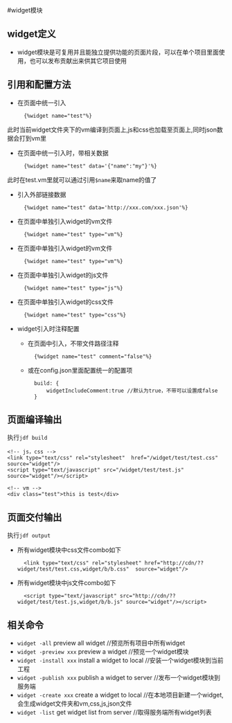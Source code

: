 #widget模块

## widget定义
* widget模块是可复用并且能独立提供功能的页面片段，可以在单个项目里面使用，也可以发布贡献出来供其它项目使用

## 引用和配置方法
* 在页面中统一引入

		{%widget name="test"%}

此时当前widget文件夹下的vm编译到页面上,js和css也加载至页面上,同时json数据会打到vm里

* 在页面中统一引入时，带相关数据

		{%widget name="test" data='{"name":"my"}'%}

此时在test.vm里就可以通过引用`$name`来取name的值了

* 引入外部链接数据

		{%widget name="test" data='http://xxx.com/xxx.json'%}

* 在页面中单独引入widget的vm文件

		{%widget name="test" type="vm"%}

* 在页面中单独引入widget的vm文件

		{%widget name="test" type="vm"%}

* 在页面中单独引入widget的js文件

		{%widget name="test" type="js"%}

* 在页面中单独引入widget的css文件

		{%widget name="test" type="css"%}		

* widget引入时注释配置
	* 在页面中引入，不带文件路径注释

			{%widget name="test" comment="false"%}

	* 或在config.json里面配置统一的配置项 

			build: {
				widgetIncludeComment:true //默认为true，不带可以设置成false
			}
	
## 页面编译输出

执行`jdf build`

	<!-- js，css -->
	<link type="text/css" rel="stylesheet"  href="/widget/test/test.css" source="widget"/>
	<script type="text/javascript" src="/widget/test/test.js" source="widget"/></script>

	<!-- vm -->
	<div class="test">this is test</div>

## 页面交付输出

执行`jdf output`

* 所有widget模块中css文件combo如下

		<link type="text/css" rel="stylesheet" href="http://cdn/??widget/test/test.css,widget/b/b.css"  source="widget"/>

* 所有widget模块中js文件combo如下

		<script type="text/javascript" src="http://cdn/??widget/test/test.js,widget/b/b.js" source="widget"/></script>

## 相关命令

* `widget -all`  	preview all widget //预览所有项目中所有widget
* `widget -preview xxx`	preview a widget //预览一个widget模块
* `widget -install xxx` 	install a widget to local //安装一个widget模块到当前工程
* `widget -publish xxx` 	publish a widget to server //发布一个widget模块到服务端
* `widget -create xxx` 	create a widget to local //在本地项目新建一个widget,会生成widget文件夹和vm,css,js,json文件
* `widget -list` 	get widget list from server //取得服务端所有widget列表

